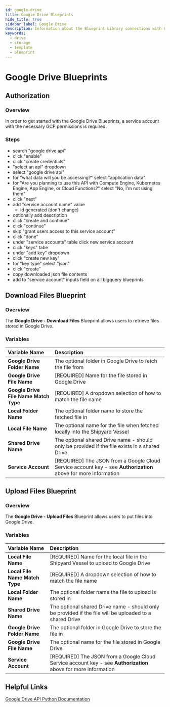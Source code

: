```yaml
---
id: google-drive
title: Google Drive Blueprints
hide_title: true
sidebar_label: Google Drive
description: Information about the Blueprint Library connections with Google Drive.
keywords:
  - drive
  - storage
  - template
  - blueprint
---
```


# Google Drive Blueprints

## Authorization

### Overview

In order to get started with the Google Drive Blueprints, a service account with the necessary GCP permissions is required.

### Steps

- search "google drive api"
- click "enable"
- click "create credentials"
- "select an api" dropdown
- select "google drive api"
- for "what data will you be accessing?" select "application data"
- for "Are you planning to use this API with Compute Engine, Kubernetes Engine, App Engine, or Cloud Functions?" select "No, I'm not using them"
- click "next"
- add "service account name" value
	- id generated (don't change)
- optionally add description
- click "create and continue"
- click "continue"
- skip "grant users access to this service account"
- click "done"
- under "service accounts" table click new service account
- click "keys" tabe
- under "add key" dropdown
- click "create new key"
- for "key type" select "json"
- click "create"
- copy downloaded json file contents
- add to "service account" inputs field on all bigquery blueprints

## Download Files Blueprint

### Overview

The **Google Drive - Download Files** Blueprint allows users to retrieve files stored in Google Drive.

### Variables

| Variable Name | Description |
|:---|:---|
| **Google Drive Folder Name** | The optional folder in Google Drive to fetch the file from |
| **Google Drive File Name** | [REQUIRED] Name for the file stored in Google Drive |
| **Google Drive File Name Match Type** | [REQUIRED] A dropdown selection of how to match the file name |
| **Local Folder Name** | The optional folder name to store the fetched file in |
| **Local File Name** | The optional name for the file when fetched locally into the Shipyard Vessel |
| **Shared Drive Name** | The optional shared Drive name - should only be provided if the file exists in a shared Drive |
| **Service Account** | [REQUIRED] The JSON from a Google Cloud Service account key - see **Authorization** above for more information |

## Upload Files Blueprint

### Overview

The **Google Drive - Upload Files** Blueprint allows users to put files into Google Drive.

### Variables

| Variable Name | Description |
|:---|:---|
| **Local File Name** | [REQUIRED] Name for the local file in the Shipyard Vessel to upload to Google Drive |
| **Local File Name Match Type** | [REQUIRED] A dropdown selection of how to match the file name |
| **Local Folder Name** | The optional folder name the file to upload is stored in |
| **Shared Drive Name** | The optional shared Drive name - should only be provided if the file will be uploaded to a shared Drive |
| **Google Drive Folder Name** | The optional folder in Google Drive to store the file in |
| **Google Drive File Name** | The optional name for the file stored in Google Drive |
| **Service Account** | [REQUIRED] The JSON from a Google Cloud Service account key - see **Authorization** above for more information |

## Helpful Links

[Google Drive API Python Documentation](https://developers.google.com/drive/api/v3/quickstart/python)
